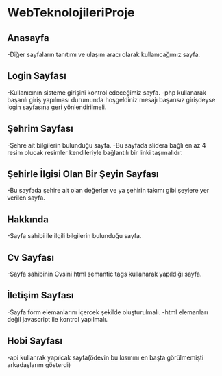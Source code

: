 # WebTeknolojileriProje

## Anasayfa 
-Diğer sayfaların tanıtımı ve ulaşım aracı olarak kullanıcağımız sayfa.

## Login Sayfası
-Kullanıcının sisteme girişini kontrol edeceğimiz sayfa.
-php kullanarak başarılı giriş yapılması durumunda hoşgeldiniz mesajı başarısız girişdeyse login sayfasına geri yönlendirilmeli.

## Şehrim Sayfası
-Şehre ait bilgilerin bulunduğu sayfa.
-Bu sayfada slidera bağlı en az 4 resim olucak resimler kendileriyle bağlantılı bir linki taşımalıdır.

## Şehirle İlgisi Olan Bir Şeyin Sayfası
-Bu sayfada şehire ait olan değerler ve ya şehirin takımı gibi şeylere yer verilen sayfa.

## Hakkında
-Sayfa sahibi ile ilgili bilgilerin bulunduğu sayfa.

## Cv Sayfası
-Sayfa sahibinin Cvsini html semantic tags kullanarak yapıldığı sayfa.

## İletişim Sayfası
-Sayfa form elemanlarını içercek şekilde oluşturulmalı.
-html elemanları değil javascript ile kontrol yapılmalı.

## Hobi Sayfası
-api kullanrak yapılcak sayfa(ödevin bu kısmını en başta görülmemişti arkadaşlarım gösterdi)

